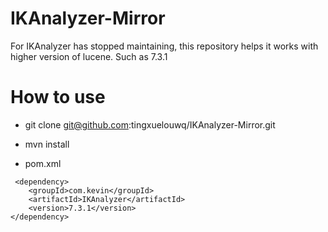 # IKAnalyzer-Mirror
For IKAnalyzer has stopped maintaining, this repository helps it works with higher version of lucene. Such as 7.3.1

# How to use

* git clone git@github.com:tingxuelouwq/IKAnalyzer-Mirror.git

* mvn install

* pom.xml

```
 <dependency>
    <groupId>com.kevin</groupId>
    <artifactId>IKAnalyzer</artifactId>
    <version>7.3.1</version>
</dependency>
```
